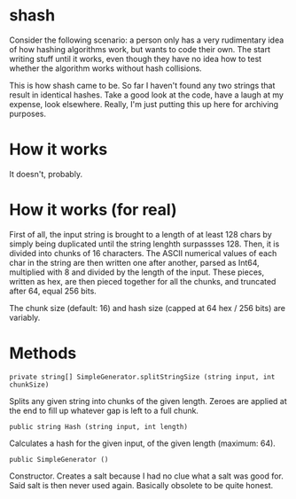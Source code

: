 # shash

Consider the following scenario: a person only has a very rudimentary idea of how hashing algorithms work, but wants to code their own. The start writing stuff until it works, even though they have no idea how to test whether the algorithm works without hash collisions.

This is how shash came to be. So far I haven't found any two strings that result in identical hashes. Take a good look at the code, have a laugh at my expense, look elsewhere. Really, I'm just putting this up here for archiving purposes.

# How it works

It doesn't, probably.

# How it works (for real)

First of all, the input string is brought to a length of at least 128 chars by simply being duplicated until the string lenghth surpassses 128. Then, it is divided into chunks of 16 characters. The ASCII numerical values of each char in the string are then written one after another, parsed as Int64, multiplied with 8 and divided by the length of the input. These pieces, written as hex, are then pieced together for all the chunks, and truncated after 64, equal 256 bits.

The chunk size (default: 16) and hash size (capped at 64 hex / 256 bits) are variably.

# Methods

`private string[] SimpleGenerator.splitStringSize (string input, int chunkSize)`

Splits any given string into chunks of the given length. Zeroes are applied at the end to fill up whatever gap is left to a full chunk.

`public string Hash (string input, int length)`

Calculates a hash for the given input, of the given length (maximum: 64).

`public SimpleGenerator ()`

Constructor. Creates a salt because I had no clue what a salt was good for. Said salt is then never used again. Basically obsolete to be quite honest.
